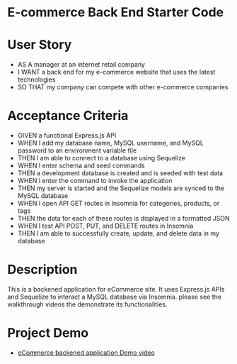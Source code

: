 # E-commerce Back End Starter Code

# User Story
* AS A manager at an internet retail company
* I WANT a back end for my e-commerce website that uses the latest technologies
* SO THAT my company can compete with other e-commerce companies

# Acceptance Criteria
* GIVEN a functional Express.js API
* WHEN I add my database name, MySQL username, and MySQL password to an environment variable file
* THEN I am able to connect to a database using Sequelize
* WHEN I enter schema and seed commands
* THEN a development database is created and is seeded with test data
* WHEN I enter the command to invoke the application
* THEN my server is started and the Sequelize models are synced to the MySQL database
* WHEN I open API GET routes in Insomnia for categories, products, or tags
* THEN the data for each of these routes is displayed in a formatted JSON
* WHEN I test API POST, PUT, and DELETE routes in Insomnia
* THEN I am able to successfully create, update, and delete data in my database

# Description
This is a backened application for eCommerce site. It uses Express.js APIs and Sequelize to interact a MySQL database via Insomnia. please see the walkthrough videos the demonstrate its functionalities.

# Project Demo
* [eCommerce backened application Demo video](https://www.youtube.com/watch?v=6bSfrJki1XQ)
